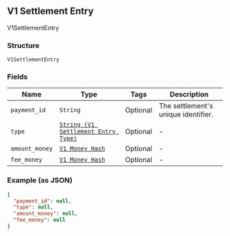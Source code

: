 ## V1 Settlement Entry

V1SettlementEntry

### Structure

`V1SettlementEntry`

### Fields

| Name | Type | Tags | Description |
|  --- | --- | --- | --- |
| `payment_id` | `String` | Optional | The settlement's unique identifier. |
| `type` | [`String (V1 Settlement Entry Type)`](/doc/models/v1-settlement-entry-type.md) | Optional | - |
| `amount_money` | [`V1 Money Hash`](/doc/models/v1-money.md) | Optional | - |
| `fee_money` | [`V1 Money Hash`](/doc/models/v1-money.md) | Optional | - |

### Example (as JSON)

```json
{
  "payment_id": null,
  "type": null,
  "amount_money": null,
  "fee_money": null
}
```

